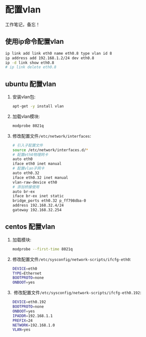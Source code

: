 # 配置vlan
工作笔记，备忘！


## 使用ip命令配置vlan
```bash
ip link add link eth0 name eth0.8 type vlan id 8
ip address add 192.168.1.2/24 dev eth0.8
ip -d link show eth0.8
# ip link delete eth0.8
```
## ubuntu 配置vlan
1. 安装vlan包:

	```bash
	apt-get -y install vlan
	```

2. 加载vlan模块:

	```bash
	modprobe 8021q
	```

3. 修改配置文件`/etc/network/interfaces`:

	```bash
	# 引入子配置文件
	source /etc/network/interfaces.d/*
	# 配置eth0物理网卡
	auto eth0
	iface eth0 inet manual
	# 配置vlan子网卡
	auto eth0.32
	iface eth0.32 inet manual
	vlan-raw-device eth0
	# 添加桥接使用
	auto br-ex
	iface br-ex inet static
	bridge_ports eth0.32 p_ff798dba-0
	address 192.168.32.4/24
	gateway 192.168.32.254
	```


## centos 配置vlan
1. 加载模块:

	```bash
	modprobe --first-time 8021q
	```

2. 修改配置文件`/etc/sysconfig/network-scripts/ifcfg-eth0`:

	```bash
	DEVICE=eth0
	TYPE=Ethernet
	BOOTPROTO=none
	ONBOOT=yes
	```

3.  修改配置文件`/etc/sysconfig/network-scripts/ifcfg-eth0.192`:

	```bash
	DEVICE=eth0.192
	BOOTPROTO=none
	ONBOOT=yes
	IPADDR=192.168.1.1
	PREFIX=24
	NETWORK=192.168.1.0
	VLAN=yes
	```
